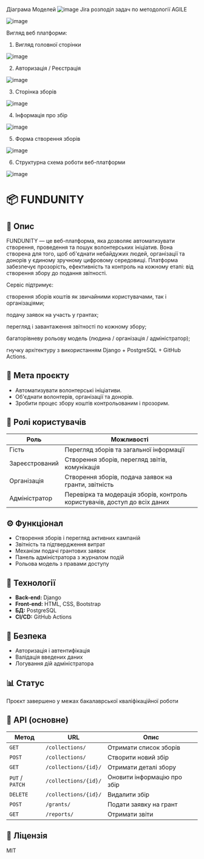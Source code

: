 Діаграма Моделей 
![image](https://github.com/user-attachments/assets/8fc88327-9b66-40db-9219-29e898b2ec86)
Jira розподіл задач по методології AGILE 

![image](https://github.com/user-attachments/assets/58caf7ea-696e-48c9-a378-a0281f9485e6)


Вигляд веб платформи:
1) Вигляд головної сторінки
   
![image](https://github.com/user-attachments/assets/c6acf01d-d7dd-4f17-8411-c71bebfd43af)

2) Авторизація / Реєстрація 

![image](https://github.com/user-attachments/assets/9bb356f7-c9d8-4327-b2cd-646462ef9eee)

3) Сторінка зборів

![image](https://github.com/user-attachments/assets/8d816373-64ca-41e2-b8af-452668d162c7)

4) Інформація про збір

![image](https://github.com/user-attachments/assets/e4845807-8772-4b2b-ab41-d7b6817093b6)

5) Форма створення зборів 

![image](https://github.com/user-attachments/assets/18092c8c-fdcb-4b88-b4c1-ac76aef212a7)

6) Структурна схема роботи веб-платформи

![image](https://github.com/user-attachments/assets/c9473611-2627-4fa4-b382-f51654c2c7fd)


# 📦 FUNDUNITY

## 🧾 Опис
FUNDUNITY — це веб-платформа, яка дозволяє автоматизувати створення, проведення та пошук волонтерських ініціатив. Вона створена для того, щоб об'єднати небайдужих людей, організації та донорів у єдиному зручному цифровому середовищі. Платформа забезпечує прозорість, ефективність та контроль на кожному етапі: від створення збору до подання звітності.

Сервіс підтримує:

створення зборів коштів як звичайними користувачами, так і організаціями;

подачу заявок на участь у грантах;

перегляд і завантаження звітності по кожному збору;

багаторівневу рольову модель (людина / організація / адміністратор);

гнучку архітектуру з використанням Django + PostgreSQL + GitHub Actions.

## 🎯 Мета проєкту
- Автоматизувати волонтерські ініціативи.
- Об'єднати волонтерів, організації та донорів.
- Зробити процес збору коштів контрольованим і прозорим.

## 👥 Ролі користувачів
| Роль                  | Можливості                                                                 |
|-----------------------|-----------------------------------------------------------------------------|
| Гість                 | Перегляд зборів та загальної інформації                                    |
| Зареєстрований        | Створення зборів, перегляд звітів, комунікація                              |
| Організація           | Створення зборів, подача заявок на гранти, звітність                        |
| Адміністратор         | Перевірка та модерація зборів, контроль користувачів, доступ до всіх даних |

## ⚙️ Функціонал
- Створення зборів і перегляд активних кампаній
- Звітність та підтвердження витрат
- Механізм подачі грантових заявок
- Панель адміністратора з журналом подій
- Рольова модель з правами доступу

## 🧪 Технології
- **Back-end:** Django
- **Front-end:** HTML, CSS, Bootstrap
- **БД:** PostgreSQL
- **CI/CD:** GitHub Actions

## 🔐 Безпека
- Авторизація і автентифікація
- Валідація введених даних
- Логування дій адміністратора

## 📊 Статус
Проєкт завершено у межах бакалаврської кваліфікаційної роботи

## 📁 API (основне)
| Метод             | URL                         | Опис                                |
|------------------|------------------------------|--------------------------------------|
| `GET`            | `/collections/`              | Отримати список зборів              |
| `POST`           | `/collections/`              | Створити новий збір                 |
| `GET`            | `/collections/{id}/`         | Отримати деталі збору               |
| `PUT` / `PATCH`  | `/collections/{id}/`         | Оновити інформацію про збір         |
| `DELETE`         | `/collections/{id}/`         | Видалити збір                       |
| `POST`           | `/grants/`                    | Подати заявку на грант              |
| `GET`            | `/reports/`                  | Отримати звіти                      |

## 📄 Ліцензія
MIT
